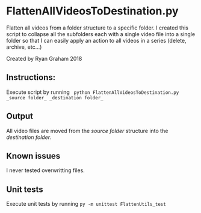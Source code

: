 # FlattenAllVideosToDestination.py
Flatten all videos from a folder structure to a specific folder.
I created this script to collapse all the subfolders each with a single video file into a single folder so that I can easily apply an action to all videos in a series (delete, archive, etc...)

Created by Ryan Graham 2018

## Instructions:
Execute script by running 
``` python FlattenAllVideosToDestination.py _source folder_ _destination folder_```

## Output
All video files are moved from the _source folder_ structure into the _destination folder_.

## Known issues
I never tested overwritting files.

## Unit tests
Execute unit tests by running
``` py -m unittest FlattenUtils_test ```

